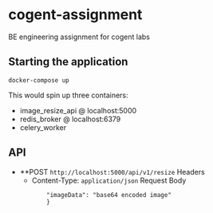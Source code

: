 # cogent-assignment
BE engineering assignment for cogent labs

## Starting the application
```docker
docker-compose up
```
This would spin up three containers:
- image_resize_api @ localhost:5000
- redis_broker @ localhost:6379
- celery_worker 

## API
- **POST `http://localhost:5000/api/v1/resize`
    Headers 
     - Content-Type: `application/json`
    Request Body
        ```{
            "imageData": "base64 encoded image"
            } 
        ``` 

